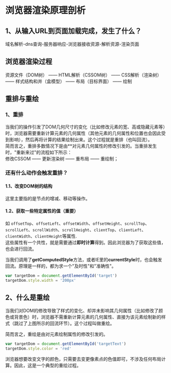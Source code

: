 # 浏览器渲染原理剖析
## 1、从输入URL到页面加载完成，发生了什么？
域名解析-dns查询-服务器响应-浏览器接收资源-解析资源-渲染页面

## 浏览器渲染过程
资源文件（DOM树） —— HTML解析（CSSOM树） —— CSS解析（渲染树） —— 样式结构和并（盒模型） —— 布局（目标界面） —— 绘制

## 重排与重绘
### 1、重排    
当我们的操作引发了DOM几何尺寸的变化（比如修改元素的宽、高或隐藏元素等）时，浏览器需要重新计算元素的几何属性（其他元素的几何属性和位置也会因此受到影响），然后再将计算的结果绘制出来。这个过程就是重排（也叫回流）。    
简而言之，重排多数情况下是由**对元素几何属性的修改引发的。当重排发生时，"重新来过"的流程如下所示：    
修改CSSOM —— 更新渲染树 —— 重布局 —— 重绘制；

### 还有什么动作会触发重排？
#### 1.1、改变DOM树的结构
这里主要指的是节点的增减、移动等操作。
#### 1.2、获取一些特定属性的值（重要）
如 `offsetTop`、`offsetLeft`、`offsetWidth`、`offsetHeight`、`scrollTop`、`scrollLeft`、`scrollWidth`、`scrollHeight`、`clientTop`、`clientLeft`、`clientWidth`、`clientHeight`等属性.    
这些属性有一个共性，就是需要通过**即时计算**得到。因此浏览器为了获取这些值，也会进行回流。    

当我们调用了**getComputedStyle**方法，或者IE里的**currentStyle**时，也会触发回流。原理是一样的，都为求一个"及时性"和"准确性"。   

```js
var targetDom = document.getElementById('target')
targetDom.style.width = '200px'
```    


## 2、什么是重绘
当我们对DOM的修改导致了样式的变化、却并未影响其几何属性（比如修改了颜色或背景色）时，浏览器不需重新计算元素的几何属性、直接为该元素绘制新的样式（跳过了上图所示的回流环节）。这个过程叫做重绘。    

简而言之，重绘是由对元素绘制属性的修改引发的。

```js
var targetDom = document.getElementById('targetText')
targetDom.style.color = 'red'
```    
浏览器想要改变文字的颜色，只需要去变更像素点的色值即可，不涉及任何布局计算。因此，这是一个典型的重绘过程。    



